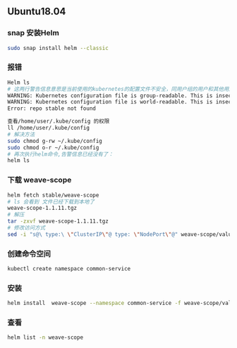 ## Ubuntu18.04 

### snap 安装Helm
```bash
sudo snap install helm --classic
```

### 报错
```bash
Helm ls
# 这两行警告信息意思是当前使用的kubernetes的配置文件不安全，同用户组的用户和其他用户都可以读取这个文件
WARNING: Kubernetes configuration file is group-readable. This is insecure. Location: /home/user/.kube/config
WARNING: Kubernetes configuration file is world-readable. This is insecure. Location: /home/user/.kube/config
Error: repo stable not found

查看/home/user/.kube/config 的权限
ll /home/user/.kube/config
# 解决方法
sudo chmod g-rw ~/.kube/config
sudo chmod o-r ~/.kube/config
# 再次执行helm命令,告警信息已经没有了：
helm ls
```
### 下载 weave-scope
```bash
helm fetch stable/weave-scope
# ls 会看到 文件已经下载到本地了
weave-scope-1.1.11.tgz
# 解压
tar -zxvf weave-scope-1.1.11.tgz
# 修改访问方式
sed -i "s@\ type:\ \"ClusterIP\"@ type: \"NodePort\"@" weave-scope/values.yaml
```
### 创建命令空间
```bash
kubectl create namespace common-service
```
### 安装
```bash
helm install  weave-scope --namespace common-service -f weave-scope/values.yaml weave-scope/
```
### 查看
```bash
helm list -n weave-scope
```
